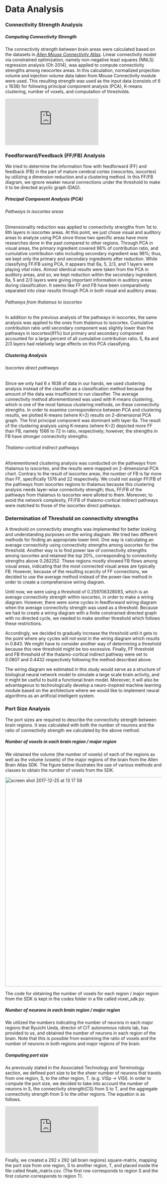 # Data Analysis
### **Connectivity Strength Analysis**
##### Computing Connectivity Strength 
The connectivity strength between brain areas were calculated based on the datasets in [*Allen Mouse Connectivity Atlas*](http://connectivity.brain-map.org/). Linear connectivity model via constrained optimization, namely non-negative least squares (NNLS) regression analysis (Oh 2014), was applied to compute connectivity strengths among neocortex areas. In this calculation, normalized projection volume and injection volume data taken from Mouse Connectivity module were used. This resulting strength was used as the input data (consists of 6 x 1638) for following principal component analysis (PCA), K-means clustering, number of voxels, and computation of thresholds.

![img](http://latex.codecogs.com/svg.latex?min_%7BW_%7BX%2CY%7D%5Cgeq%200%7D%20%5Csum_%7Bi%3D1%7D%5E%7B%7CS_E%7C%7D%20%5Cleft%20%28%5Csum_%7BX%5Cin%20%7BS_X%7D%7D%20W_%7BX%2CY%7D%20PV%28X%5Ccap%20%7BE_i%7D%29%20-PV%28Y%29%20%5Cright%29%5E2%5C%5C%20X%3A%20Source%5C%2Cregion%5C%5C%20Y%3A%20Target%5C%2Cregion%5C%5C%20W_%7BX%2CY%7D%3A%20Normalized%5C%2Cconnection%5C%2Cstrength%5C%5C%20PV%3A%20Projection%5C%2Cvolume%5C%5C%20E_i%3A%20Set%5C%2Cof%5C%2Call%5C%2Cvoxels%5C%2Ccontaining%5C%2Cneuron%5C%2Cinfected%5C%2Con%5C%2Cthe%5C%2Ci%5E%7Bth%7D%5C%2Cinjection%5C%5C)

### **Feedforward/Feedback (FF/FB) Analysis**

We tried to determine the information flow with feedforward (FF) and feedback (FB) in the part of mature cerebral cortex (neocortex, isocortex) by utilizing a dimension reduction and a clustering method. In this FF/FB diagram, we ignore weaker neural connections under the threshold to make it to be directed acyclic graph (DAG). 

##### Principal Component Analysis (PCA)

###### Pathways in isocortex areas  

Dimensionality reduction was applied to connectivity strengths from 1st to 6th layers in isocortex areas. At this point, we just chose visual and auditory areas to analyze using PCA since those two specific areas have more researches done in the past compared to other regions. Through PCA in visual areas, the primary ingredient covered 96% of contribution ratio, and cumulative contribution ratio including secondary ingredient was 98%; thus, we kept only the primary and secondary ingredients after reduction. While classifying FF/FB using PCA, it appears that 6a, 5, 2/3, and 1 layers were playing vital roles. Almost identical results were taken from the PCA in auditory areas, and so, we kept reduction within the secondary ingredient. 6a, 5 and 2/3 layers were giving important information in auditory areas during classification. It seems like FF and FB have been comparatively separated into clear results through PCA in both visual and auditory areas.  

###### Pathways from thalamus to isocortex  

In addition to the previous analysis of the pathways in isocortex, the same analysis was applied to the ones from thalamus to isocortex. Cumulative contribution ratio until secondary component was slightly lower than the pathways in isocortex(91%) but primary and secondary component accounted for a large percent of all cumulative contribution ratio. 5, 6a and 2/3 layers had relatively large effects on this PCA classifying.  


##### Clustering Analysis  

###### Isocortex direct pathways  

Since we only had 6 x 1638 of data in our hands, we used clustering analysis instead of the classifier as a classification method because the amount of the data was insufficient to run classifier. The average connectivity method aforementioned was used with K-means clustering, which is one of the most famous clustering methods, on these connectivity strengths. In order to examine correspondence between PCA and clustering results, we plotted K-means (where K=2) results on 2-dimensional PCA graph. The first principal component was dominant with layer 6a. The result of the clustering analysis using K-means (where K=2) depicted more FF than FB, namely 1566 to 72 in ratio, respectively; however, the strengths in FB have stronger connectivity strengths.  

###### Thalamo-cortical indirect pathways  

Aforementioned clustering analysis was conducted on the pathways from thalamus to isocortex, and the results were mapped on 2-dimensional PCA chart. Contrary to the result of isocortex areas, the number of FB is far more than FF, specifically 1376 and 22 respectively. We could not assign FF/FB of the pathways from isocortex regions to thalamus because this clustering analysis needs layer-wise connectivity strength; thus, FF/FB of the pathways from thalamus to isocortex were alloted to them. Moreover, to avoid the network complexity, FF/FB of thalamo-cortical indirect pathways were matched to those of the isocortex direct pathways.  

### Determination of Threshold on connectivity strengths

A threshold on connectivity strengths was implemented for better looking and understanding purposes on the wiring diagram. We tried two different methods for finding an appropriate lower limit. One way is calculating an average connectivity using connectivity strengths among isocortex for the threshold. Another way is to find power law of connectivity strengths among isocortex and retained the top 20%, corresponding to connectivity strengths above 0.282252. These regions mostly showed FB flows among visual areas, indicating that the most connected visual areas are typically FB. However, because of the resulting scarcity of FF connections, we decided to use the average method instead of the power-law method in order to create a comprehensive wiring diagram.  

Until now, we were using a threshold of 0.259706328093, which is an average connectivity strength within isocortex, in order to make a wiring diagram. However, there were some cycles in feedforward wiring diagram when the average connectivity strength was used as a threshold. Because we had to create a wiring diagram with a finite constrained directed graph with no directed cycle, we needed to make another threshold which follows these restrictions.  

Accordingly, we decided to gradually increase the threshold until it gets to the point where any cycles will not exist in the wiring diagram which results in 0.843. We might have to consider another way of determining a threshold because this new threshold might be too excessive. Finally, FF threshold and FB threshold of the thalamo-cortical indirect pathway were set to 0.0807 and 0.4432 respectively following the method described above.  

The wiring diagram we estimated in this study would serve as a structure of biological neural network model to simulate a large scale brain activity, and it might be useful to build a functional brain model. Moreover, it will also be advantageous to technologically develop a neuro-inspired machine learning module based on the architecture where we would like to implement neural algorithms as an artificial intelligent system.  


### **Port Size Analysis**

The port sizes are required to describe the connectivity strength between brain regions. It was calculated with both the number of neurons and the ratio of connectivity strength we calculated by the above method.  

##### Number of voxels in each brain region / major region
We obtained the volume (the number of voxels) of each of the regions as well as the volume (voxels) of the major regions of the brain from the Allen Brain Atlas SDK. The figure below illustrates the use of various methods and classes to obtain the number of voxels from the SDK.

<img width="672" alt="screen shot 2017-12-25 at 13 17 59" src="https://user-images.githubusercontent.com/32238693/34351848-78857344-ea62-11e7-85a4-a30eb37862ad.png">

The code for obtaining the number of voxels for each region / major region from the SDK is kept in the codes folder in a file called voxel_sdk.py.

##### Number of neurons in each brain region / major region
We utilized the numbers indicating the number of neurons in each major regions that Ryuichi Ueda, director of CIT autonomous robots lab, has provided to us, and obtained the number of neurons in each region of the brain. Note that this is possible from examining the ratio of voxels and the number of neurons in both regions and major regions of the brain.

##### Computing port size
As previously stated in the Associated Technology and Terminology section, we defined port size to be the sheer number of neurons that travels from one region, S, to the other region, T. (e.g. ViSp → VISl). In order to compute the port size, we decided to take into account the number of neurons in S, the connectivity strength(CS) from S to T, and the aggregate connectivity strength from S to the other regions. The equation is as follows.

![img](http://latex.codecogs.com/svg.latex?N_%7Bout%7D%28S%5Cto%20T%29%20%3D%20%5Cfrac%7BNs%5Cbullet%20CS%28S%5Cto%20T%29%7D%7B%5Csum%20%28CS%28S%5Cto%20%3F%29%29%7D%5C%5C%20Ns%3A%20Number%5C%2Cof%5C%2Ccells%5C%2Cin%5C%2Cregion%5C%2CA%5C%5C%20CS%3A%20Connectivity%5C%2Cstrength%5C%5C)

Finally, we created a 292 x 292 (all brain regions) square-matrix, mapping the port size from one region, S to another region, T, and placed inside the file called finale_matrix.csv. (The first row corresponds to region S and the first column corresponds to region T).
